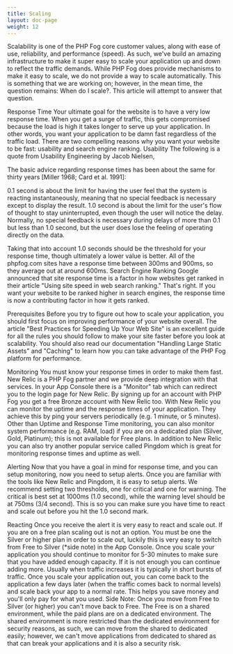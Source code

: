 ```yaml
---
title: Scaling
layout: doc-page
weight: 12
---
```


Scalability is one of the PHP Fog core customer values, along with ease of use, reliability, and performance (speed). As such, we've build an amazing infrastructure to make it super easy to scale your application up and down to reflect the traffic demands. While PHP Fog does provide mechanisms to make it easy to scale, we do not provide a way to scale automatically. This is something that we are working on; however, in the mean time, the question remains: When do I scale?. This article will attempt to answer that question.

Response Time
Your ultimate goal for the website is to have a very low response time. When you get a surge of traffic, this gets compromised because the load is high it takes longer to serve up your application. In other words, you want your application to be damn fast regardless of the traffic load. There are two compelling reasons why you want your website to be fast: usability and search engine ranking.
Usability
The following is a quote from Usability Engineering by Jacob Nielsen,

The basic advice regarding response times has been about the same for thirty years [Miller 1968; Card et al. 1991]:

0.1 second is about the limit for having the user feel that the system is reacting instantaneously, meaning that no special feedback is necessary except to display the result.
1.0 second is about the limit for the user's flow of thought to stay uninterrupted, even though the user will notice the delay. Normally, no special feedback is necessary during delays of more than 0.1 but less than 1.0 second, but the user does lose the feeling of operating directly on the data.

Taking that into account 1.0 seconds should be the threshold for your response time, though ultimately a lower value is better. All of the phpfog.com sites have a response time between 300ms and 900ms, so they average out at around 600ms.
Search Engine Ranking
Google announced that site response time is a factor in how websites get ranked in their article "Using site speed in web search ranking." That's right. If you want your website to be ranked higher in search engines, the response time is now a contributing factor in how it gets ranked.

Prerequisites
Before you try to figure out how to scale your application, you should first focus on improving performance of your website overall. The article "Best Practices for Speeding Up Your Web Site" is an excellent guide for all the rules you should follow to make your site faster before you look at scalability. You should also read our documentation "Handling Large Static Assets" and "Caching" to learn how you can take advantage of the PHP Fog platform for performance.

Monitoring
You must know your response times in order to make them fast. New Relic is a PHP Fog partner and we provide deep integration with that services. In your App Console there is a "Monitor" tab which can redirect you to the login page for New Relic. By signing up for an account with PHP Fog you get a free Bronze account with New Relic too. With New Relic you can monitor the uptime and the response times of your application. They achieve this by ping your servers periodically (e.g. 1 minute, or 5 minutes). Other than Uptime and Response Time monitoring, you can also monitor system performance (e.g. RAM, load) if you are on a dedicated plan (Silver, Gold, Platinum); this is not available for Free plans. In addition to New Relic you can also try another popular service called Pingdom which is great for monitoring response times and uptime as well.

Alerting
Now that you have a goal in mind for response time, and you can setup monitoring, now you need to setup alerts. Once you are familiar with the tools like New Relic and Pingdom, it is easy to setup alerts. We recommend setting two thresholds, one for critical and one for warning. The critical is best set at 1000ms (1.0 second), while the warning level should be at 750ms (3/4 second). This is so you can make sure you have time to react and scale out before you hit the 1.0 second mark.

Reacting
Once you receive the alert it is very easy to react and scale out. If you are on a free plan scaling out is not an option. You must be one the Silver or higher plan in order to scale out, luckily this is very easy to switch from Free to Silver (*side note) in the App Console. Once you scale your application you should continue to monitor for 5-30 minutes to make sure that you have added enough capacity. If it is not enough you can continue adding more.
Usually when traffic increases it is typically in short bursts of traffic. Once you scale your application out, you can come back to the application a few days later (when the traffic comes back to normal levels) and scale back your app to a normal rate. This helps you save money and you'll only pay for what you used.
Side Note: Once you move from Free to Silver (or higher) you can't move back to Free. The Free is on a shared environment, while the paid plans are on a dedicated environment. The shared environment is more restricted than the dedicated environment for security reasons, as such, we can move from the shared to dedicated easily; however, we can't move applications from dedicated to shared as that can break your applications and it is also a security risk.
